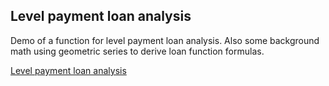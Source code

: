 ## Level payment loan analysis

Demo of a function for level payment loan analysis. Also some background math using geometric series to derive loan function formulas.

[Level payment loan analysis](loanamort.html)
